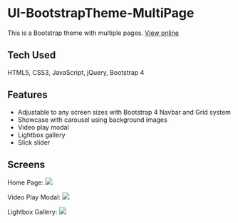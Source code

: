 # UI-BootstrapTheme-MultiPage
This is a Bootstrap theme with multiple pages. 
[View online](https://zhongnan-tian.github.io/UI-BootstrapTheme-MultiPage/)

## Tech Used
HTML5, CSS3, JavaScript, jQuery, Bootstrap 4

## Features
-	Adjustable to any screen sizes with Bootstrap 4 Navbar and Grid system
-	Showcase with carousel using background images
-	Video play modal
-	Lightbox gallery
-	Slick slider

## Screens
Home Page: 
![](home.gif)

Video Play Modal:
![](home-video.gif)

Lightbox Gallery:
![](home-photo.gif)


